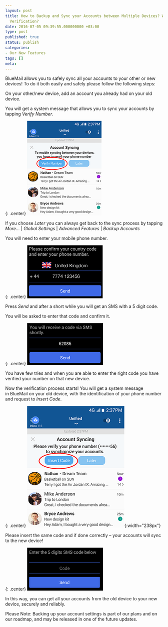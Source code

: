 ```yaml
---
layout: post
title: How to Backup and Sync your Accounts between Multiple Devices? What is SMS
  Verification?
date: 2016-07-05 09:39:55.000000000 +03:00
type: post
published: true
status: publish
categories:
- Our New Features
tags: []
meta:
---
```


BlueMail allows you to safely sync all your accounts to your other or new devices! To do it both easily and safely please follow the following steps:

On your other/new device, add an account you already had on your old device.

You will get a system message that allows you to sync your accounts by tapping *Verify Number*.

{: .center}
![Thumb1](/assets/1_thumb-1.png)

If you choose *Later* you can always get back to the sync process by tapping *More...* \| *Global Settings* \| *Advanced Features* \| *Backup Accounts*

You will need to enter your mobile phone number.

{: .center}
![SMS](/assets/2_thumb.png)

Press *Send* and after a short while you will get an SMS with a 5 digit code.

You will be asked to enter that code and confirm it.

{: .center}
![SMS2](/assets/3.png)

You have few tries and when you are able to enter the right code you have verified your number on that new device.

Now the verification process starts! You will get a system message in BlueMail on your old device, with the identification of your phone number and request to *Insert Code*.

{: .center}
![Verification](/assets/4-1-2.png){:width="238px"}

Please insert the same code and if done correctly – your accounts will sync to the new device!

{: .center}
![Verification2](/assets/5.png)

In this way, you can get all your accounts from the old device to your new device, securely and reliably.

Please Note: Backing up your account settings is part of our plans and on our roadmap, and may be released in one of the future updates.